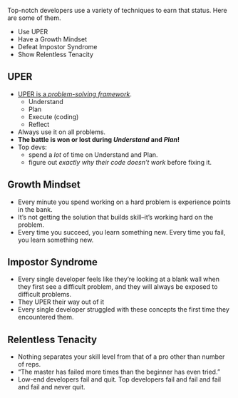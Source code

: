 Top-notch developers use a variety of techniques to earn that status. Here are some of them.

- Use UPER
- Have a Growth Mindset
- Defeat Impostor Syndrome
- Show Relentless Tenacity

## UPER

- [UPER is a _problem-solving framework_](https://github.com/LambdaSchool/CS-Wiki/wiki/Lambda-Problem-Solving-Framework).
  - Understand
  - Plan
  - Execute (coding)
  - Reflect
- Always use it on all problems.
- **The battle is won or lost during _Understand_ and _Plan_!**
- Top devs:
  - spend a _lot_ of time on Understand and Plan.
  - figure out _exactly why their code doesn’t work_ before fixing it.

## Growth Mindset

- Every minute you spend working on a hard problem is experience points in the bank.
- It’s not getting the solution that builds skill–it’s working hard on the problem.
- Every time you succeed, you learn something new. Every time you fail, you learn something new.

## Impostor Syndrome

- Every single developer feels like they’re looking at a blank wall when they first see a difficult problem, and they will always be exposed to difficult problems.
- They UPER their way out of it
- Every single developer struggled with these concepts the first time they encountered them.

## Relentless Tenacity

- Nothing separates your skill level from that of a pro other than number of reps.
- “The master has failed more times than the beginner has even tried.”
- Low-end developers fail and quit. Top developers fail and fail and fail and fail and never quit.
